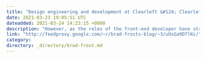 ```yaml
---
title: "Design engineering and development at Clearleft &#124; Clearleft"
date: 2021-03-23 19:05:51 UTC
dateadded: 2021-03-24 14:23:15 +0000
description: "However, as the roles of the front-end developer have stretched into the realms of ‘engineering’, it has created a split: Front-of-the-front-end: UI focused Back-of-the-front-end (referred to as ‘Engineering’ from now): Integration focused(Terms coined by Brad Frost)Again, this isn’t a bad […]"
link: "http://feedproxy.google.com/~r/brad-frosts-blog/~3/uOsGa9D7lKc/"
category:
directory: _directory/brad-frost.md
---
```

